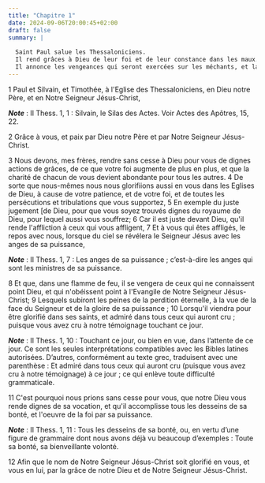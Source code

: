 ```yaml
---
title: "Chapitre 1"
date: 2024-09-06T20:00:45+02:00
draft: false
summary: |
  
  Saint Paul salue les Thessaloniciens.
  Il rend grâces à Dieu de leur foi et de leur constance dans les maux.
  Il annonce les vengeances qui seront exercées sur les méchants, et la gloire dont les justes seront comblés à l’avènement de Jésus-Christ.
---
```



1 Paul et Silvain, et Timothée, à l'Eglise des Thessaloniciens, en Dieu notre Père, et en Notre Seigneur Jésus-Christ,

***Note*** :  II Thess. 1, 1 : Silvain, le Silas des Actes. Voir Actes des Apôtres, 15, 22.

2 Grâce à vous, et paix par Dieu notre Père et par Notre Seigneur Jésus-Christ.


3 Nous devons, mes frères, rendre sans cesse à Dieu pour vous de dignes actions de grâces, de ce que votre foi augmente de plus en plus, et que la charité de chacun de vous devient abondante pour tous les autres. 4 De sorte que nous-mêmes nous nous glorifiions aussi en vous dans les Eglises de Dieu, à cause de votre patience, et de votre foi, et de toutes les persécutions et tribulations que vous supportez, 5 En exemple du juste jugement [de Dieu, pour que vous soyez trouvés dignes du royaume de Dieu, pour lequel aussi vous souffrez; 6 Car il est juste devant Dieu, qu'il rende l'affliction à ceux qui vous affligent, 7 Et à vous qui êtes affligés, le repos avec nous, lorsque du ciel se révélera le Seigneur Jésus avec les anges de sa puissance,

***Note*** :  II Thess. 1, 7 : Les anges de sa puissance ; c’est-à-dire les anges qui sont les ministres de sa puissance.

8 Et que, dans une flamme de feu, il se vengera de ceux qui ne connaissent point Dieu, et qui n'obéissent point à l'Evangile de Notre Seigneur Jésus-Christ; 9 Lesquels subiront les peines de la perdition éternelle, à la vue de la face du Seigneur et de la gloire de sa puissance ; 10 Lorsqu'il viendra pour être glorifié dans ses saints, et admiré dans tous ceux qui auront cru ; puisque vous avez cru à notre témoignage touchant ce jour.

***Note*** :  II Thess. 1, 10 : Touchant ce jour, ou bien en vue, dans l’attente de ce jour. Ce sont les seules interprétations compatibles avec les Bibles latines autorisées. D’autres, conformément au texte grec, traduisent avec une parenthèse : Et admiré dans tous ceux qui auront cru (puisque vous avez cru à notre témoignage) à ce jour ; ce qui enlève toute difficulté grammaticale.


11 C'est pourquoi nous prions sans cesse pour vous, que notre Dieu vous rende dignes de sa vocation, et qu'il accomplisse tous les desseins de sa bonté, et l'oeuvre de la foi par sa puissance.

***Note*** :  II Thess. 1, 11 : Tous les desseins de sa bonté, ou, en vertu d’une figure de grammaire dont nous avons déjà vu beaucoup d’exemples : Toute sa bonté, sa bienveillante volonté.

12 Afin que le nom de Notre Seigneur Jésus-Christ soit glorifié en vous, et vous en lui, par la grâce de notre Dieu et de Notre Seigneur Jésus-Christ.


